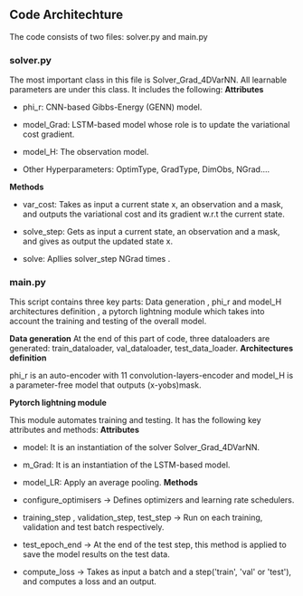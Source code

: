## Code Architechture 
The code consists of two files: solver.py and main.py 
### solver.py
The most important class in this file is Solver_Grad_4DVarNN. All learnable parameters are under this class. It includes the following:
**Attributes**
- phi_r: CNN-based Gibbs-Energy (GENN) model.

- model_Grad: LSTM-based model whose role is to update the variational cost gradient. 
  
- model_H: The observation model. 

- Other Hyperparameters: OptimType, GradType, DimObs, NGrad....

**Methods**

- var_cost: Takes as input a current state x, an observation and a mask, and outputs the variational cost and its gradient w.r.t
    the current state.
 
- solve_step: Gets as input a current state, an observation and a mask, and gives as output the updated state x. 

- solve: Apllies solver_step NGrad times .

### main.py
This script contains three key parts: Data generation , phi_r and model_H architectures definition , a pytorch lightning module which takes into account the training and testing of the overall model. 

**Data generation**
At the end of this part of code, three dataloaders are generated: train_dataloader, val_dataloader, test_data_loader. 
**Architectures definition**

phi_r is an auto-encoder with 11 convolution-layers-encoder and model_H is a parameter-free model that outputs (x-yobs)mask.  

**Pytorch lightning module** 

This module automates training and testing. It has the following key attributes and methods: 
**Attributes**

- model: It is an instantiation of the solver Solver_Grad_4DVarNN. 
    
- m_Grad: It is an instantiation of the LSTM-based model.
- model_LR: Apply an average pooling.
**Methods**

- configure_optimisers -> Defines optimizers and  learning rate schedulers.

- training_step , validation_step, test_step -> Run on each training, validation and test batch respectively.  

- test_epoch_end -> At the end of the test step, this method is applied to save the model results on the test data.

- compute_loss -> Takes as input a batch and a step('train', 'val' or 'test'), and computes a loss and an output. 
